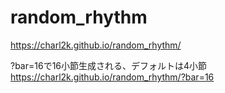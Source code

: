 # random_rhythm
https://charl2k.github.io/random_rhythm/

?bar=16で16小節生成される、デフォルトは4小節
https://charl2k.github.io/random_rhythm/?bar=16
